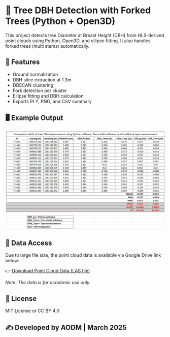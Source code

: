 # 🌳 Tree DBH Detection with Forked Trees (Python + Open3D)

This project detects tree Diameter at Breast Height (DBH) from HLS-derived point clouds using Python, Open3D, and ellipse fitting. 
It also handles forked trees (multi stems) automatically.

## 📂 Features
- Ground normalization
- DBH slice extraction at 1.3m
- DBSCAN clustering
- Fork detection per cluster
- Ellipse fitting and DBH calculation
- Exports PLY, PNG, and CSV summary

## 🖥 Example Output
![Sample Output](figures/comparison_table.png)

## 📂 Data Access
Due to large file size, the point cloud data is available via Google Drive link below:

👉 [Download Point Cloud Data (LAS file)](https://drive.google.com/file/d/1xSmjEA6SlHddz-mSbJpOKHT-LBwIev0-/view?usp=sharing)

*Note: The data is for academic use only.*

## 📜 License
MIT License or CC BY 4.0

## ✍ Developed by AODM | March 2025
